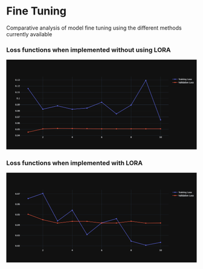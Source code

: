 # Fine Tuning

Comparative analysis of model fine tuning using the different methods currently available


### Loss functions when implemented without using LORA
![Bert](https://github.com/y-ashaswini/notebooks/blob/main/assets/bert_plot.png)


### Loss functions when implemented with LORA
![BertLora](https://github.com/y-ashaswini/notebooks/blob/main/assets/bert_lora_plot.png)

